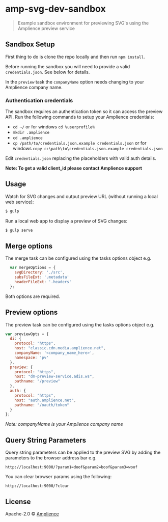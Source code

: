 # amp-svg-dev-sandbox
> Example sandbox environment for previewing SVG's using the Amplience preview service

## Sandbox Setup

First thing to do is clone the repo locally and then run `npm install`.

Before running the sandbox you will need to provide a valid `credentials.json`.  See below for details.

In the `preview` task the `companyName` option needs changing to your Amplience company name.

### Authentication credentials

The sandbox requires an authentication token so it can access the preview API.  Run the following commands to setup your Amplience credentials:
* `cd ~/` or for windows `cd %userprofile%`
* `mkdir .amplience`
* `cd .amplience`
* `cp /path/to/credentials.json.example credentials.json` or for windows `copy c:\path\to\credentials.json.example credentials.json`

Edit `credentials.json` replacing the placeholders with valid auth details.

**Note: To get a valid client_id please contact Amplience support**

## Usage

Watch for SVG changes and output preview URL (without running a local web service):
```bash
$ gulp
```
Run a local web app to display a preview of SVG changes:
```bash
$ gulp serve
```

## Merge options

The merge task can be configured using the tasks options object e.g.

```js
  var mergeOptions = {
    svgDirectory: './src',
    subsFileExt: '.metadata'
    headerFileExt: '.headers'
  };
```

Both options are required.

## Preview options

The preview task can be configured using the tasks options object e.g.

```js
var previewOpts = {
  di: {
    protocol: "https",
    host: "classic.cdn.media.amplience.net",
    companyName: '<company_name_here>',
    namespace: 'pv'
  },
  preview: {
    protocol: "https",
    host: "dm-preview-service.adis.ws",
    pathname: "/preview"
  },
  auth: {
    protocol: "https",
    host: "auth.amplience.net",
    pathname: "/oauth/token"
  }
};
```

*Note: companyName is your Amplience company name*

## Query String Parameters

Query string parameters can be applied to the preview SVG by adding the parameters to the browser address bar e.g.

```
http://localhost:9000/?param1=doof&param2=boof&param3=woof
```

You can clear browser params using the following:

```
http://localhost:9000/?clear
```

## License

Apache-2.0 © [Amplience](http://amplience.com/)
